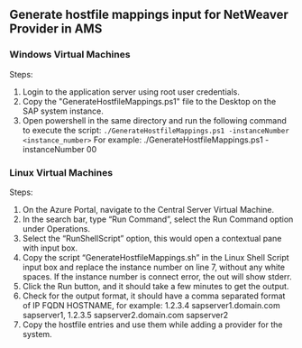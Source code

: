 ## Generate hostfile mappings input for NetWeaver Provider in AMS

### Windows Virtual Machines

Steps:

1. Login to the application server using root user credentials.
2. Copy the "GenerateHostfileMappings.ps1" file to the Desktop on the SAP system instance.
3. Open powershell in the same directory and run the following command to execute the script:
```./GenerateHostfileMappings.ps1 -instanceNumber <instance_number>```
For example: ./GenerateHostfileMappings.ps1 -instanceNumber 00

### Linux Virtual Machines

Steps:

1. On the Azure Portal, navigate to the Central Server Virtual Machine.
2. In the search bar, type “Run Command”, select the Run Command option under Operations.
3. Select the “RunShellScript” option, this would open a contextual pane with input box.
4. Copy the script “GenerateHostfileMappings.sh” in the Linux Shell Script input box and replace the instance number on line 7, without any white spaces. If the instance number is connect error, the out will show stderr. 
5. Click the Run button, and it should take a few minutes to get the output.
6. Check for the output format, it should have a comma separated format of IP FQDN HOSTNAME, for example: 1.2.3.4 sapserver1.domain.com sapserver1, 1.2.3.5 sapserver2.domain.com sapserver2
6. Copy the hostfile entries and use them while adding a provider for the system.
